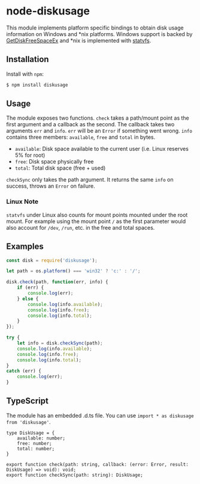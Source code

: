 node-diskusage
==============

This module implements platform specific bindings to obtain disk usage information on Windows and *nix platforms. Windows support is backed by [GetDiskFreeSpaceEx](http://msdn.microsoft.com/en-us/library/windows/desktop/aa364937/) and *nix is implemented with [statvfs](http://www.freebsd.org/cgi/man.cgi?query=statvfs).

Installation
------------

Install with `npm`:

``` bash
$ npm install diskusage
```

Usage
--------

The module exposes two functions. `check` takes a path/mount point as the first argument and a callback as the second. The callback takes two arguments `err` and `info`. `err` will be an `Error` if something went wrong. `info` contains three members: `available`, `free` and `total` in bytes.

- `available`: Disk space available to the current user (i.e. Linux reserves 5% for root)
- `free`: Disk space physically free
- `total`: Total disk space (free + used)

`checkSync` only takes the path argument. It returns the same `info` on success, throws an `Error` on failure.

### Linux Note
`statvfs` under Linux also counts for mount points mounted under the root mount. For example using the mount point `/` as the first parameter would also account for `/dev`, `/run`, etc. in the free and total spaces.

Examples
--------

``` js
const disk = require('diskusage');

let path = os.platform() === 'win32' ? 'c:' : '/';

disk.check(path, function(err, info) {
	if (err) {
		console.log(err);
	} else {
		console.log(info.available);
		console.log(info.free);
		console.log(info.total);
	}
});

try {
	let info = disk.checkSync(path);
	console.log(info.available);
	console.log(info.free);
	console.log(info.total);
}
catch (err) {
	console.log(err);
}
```

TypeScript
----------

The module has an embedded .d.ts file. You can use `import * as diskusage from 'diskusage'`.

```
type DiskUsage = {
    available: number;
    free: number;
    total: number;
}

export function check(path: string, callback: (error: Error, result: DiskUsage) => void): void;
export function checkSync(path: string): DiskUsage;
```
